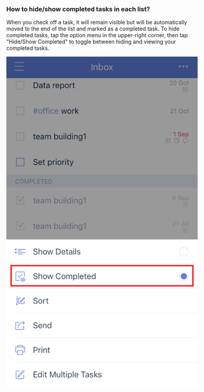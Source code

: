 ### How to hide/show completed tasks in each list?

When you check off a task, it will remain visible but will be automatically moved to the end of the list and marked as a completed task. To hide completed tasks, tap the option menu in the upper-right corner, then tap "Hide/Show Completed" to toggle between hiding and viewing your completed tasks.

![](../ios/4.3/4.3.6.png)

